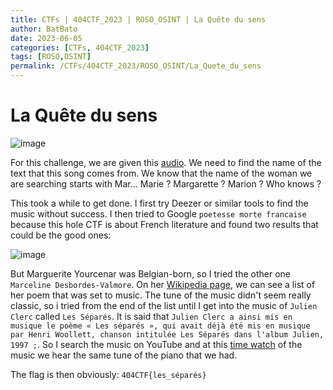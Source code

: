 ```yaml
---
title: CTFs | 404CTF_2023 | ROSO_OSINT | La Quête du sens
author: BatBato
date: 2023-06-05
categories: [CTFs, 404CTF_2023]
tags: [ROSO,OSINT]
permalink: /CTFs/404CTF_2023/ROSO_OSINT/La_Quete_du_sens
---
```



# La Quête du sens

![image](https://github.com/Nouman404/nouman404.github.io/assets/73934639/e0f12962-fc20-4c88-b2d9-779173ac30e6)

For this challenge, we are given this [audio](https://github.com/Nouman404/nouman404.github.io/blob/main/_posts/CTFs/404CTF_2023/ROSO_OSINT/LaQueteDuSens.mp3). We need to find the name of the text that this song comes from. We know that the name of the woman we are searching starts with Mar... Marie ? Margarette ? Marion ? Who knows ?

This took a while to get done. I first try Deezer or similar tools to find the music without success. I then tried to Google `poetesse morte francaise` because this hole CTF is about French literature and found two results that could be the good ones:

![image](https://github.com/Nouman404/nouman404.github.io/assets/73934639/006c3b39-16bb-4ffc-b333-24d55e015b4b)

But Marguerite Yourcenar was Belgian-born, so I tried the other one `Marceline Desbordes-Valmore`. On her [Wikipedia page](https://fr.wikipedia.org/wiki/Marceline_Desbordes-Valmore#Po%C3%A8mes_mis_en_musique), we can see a list of her poem that was set to music. The tune of the music didn't seem really classic, so i tried from the end of the list until I get into the music of `Julien Clerc` called `Les Séparés`. It is said that `Julien Clerc a ainsi mis en musique le poème « Les séparés », qui avait déjà été mis en musique par Henri Woollett, chanson intitulée Les Séparés dans l'album Julien, 1997 ;`. So I search the music on YouTube and at this [time watch](https://youtu.be/EgcULJSRK7M?t=50) of the music we hear the same tune of the piano that we had. 

The flag is then obviously: `404CTF{les_séparés}`
